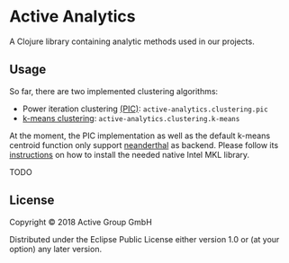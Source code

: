 # Active Analytics

A Clojure library containing analytic methods used in our projects. 

## Usage

So far, there are two implemented clustering algorithms:

- Power iteration clustering [(PIC)](http://www.cs.cmu.edu/~frank/papers/icml2010-pic-final.pdf): `active-analytics.clustering.pic`
- [k-means clustering](https://en.wikipedia.org/wiki/K-means_clustering): `active-analytics.clustering.k-means`

At the moment, the PIC implementation as well as the default k-means
centroid function only support [neanderthal](https://neanderthal.uncomplicate.org/)
as backend. Please follow its [instructions](https://neanderthal.uncomplicate.org/articles/getting_started.html#the-native-library-used-by-neanderthals-native-engine) 
on how to install the needed native Intel MKL library.

TODO

## License

Copyright © 2018 Active Group GmbH

Distributed under the Eclipse Public License either version 1.0 or (at
your option) any later version.
